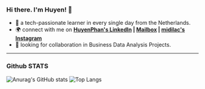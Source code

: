### Hi there. I'm Huyen! 👋

- 🌱 a tech-passionate learner in every single day from the Netherlands.
- 🌍 connect with me on **[HuyenPhan's LinkedIn](https://www.linkedin.com/in/huyenpln/) | [Mailbox](mailto:huyenpln315@gmail.com) | [midilac's Instagram](https://www.instagram.com/mi_di_lac/)**
- 🔎 looking for collaboration in Business Data Analysis Projects.

---
### Github STATS
![Anurag's GitHub stats](https://github-readme-stats.vercel.app/api?username=Huyen-P&show_icons=true&theme=radical) ![Top Langs](https://github-readme-stats.vercel.app/api/top-langs/?username=anuraghazra&size_weight=0.5&count_weight=0.5)
